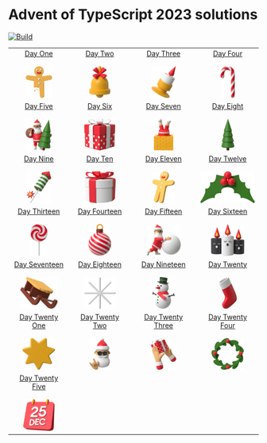 Advent of TypeScript 2023 solutions
===================================

[![Build](https://github.com/ufocoder/aot-2023/actions/workflows/test.yml/badge.svg)](https://github.com/ufocoder/aot-2023/actions/workflows/test.yml)

|   |   |   |   |
|:-:|:-:|:-:|:-:|
| [Day One](./day-01/test.ts) <br /><br /> [<img src="./day-01/image.webp" height="64" />](./day-01/test.ts)  | [Day Two](./day-02/test.ts) <br /><br /> [<img src="./day-02/image.webp" height="64" />](./day-02/test.ts)  | [Day Three](./day-03/test.ts) <br /><br /> [<img src="./day-03/image.webp" height="64" />](./day-03/test.ts)  | [Day Four](./day-04/test.ts) <br /><br /> [<img src="./day-04/image.webp" height="64" />](./day-04/test.ts)  |
| [Day Five](./day-05/test.ts) <br /><br /> [<img src="./day-05/image.webp" height="64" />](./day-05/test.ts)  | [Day Six](./day-06/test.ts) <br /><br /> [<img src="./day-06/image.webp" height="64" />](./day-06/test.ts)  | [Day Seven](./day-07/test.ts) <br /><br /> [<img src="./day-07/image.webp" height="64" />](./day-07/test.ts)  | [Day Eight](./day-08/test.ts) <br /><br /> [<img src="./day-08/image.webp" height="64" />](./day-08/test.ts)  |
| [Day Nine](./day-09/test.ts) <br /><br /> [<img src="./day-09/image.webp" height="64" />](./day-09/test.ts)  | [Day Ten](./day-10/test.ts) <br /><br /> [<img src="./day-10/image.webp" height="64" />](./day-10/test.ts)  | [Day Eleven](./day-11/test.ts) <br /><br /> [<img src="./day-11/image.webp" height="64" />](./day-11/test.ts)  | [Day Twelve](./day-12/test.ts) <br /><br /> [<img src="./day-12/image.webp" height="64" />](./day-12/test.ts)  |
| [Day Thirteen](./day-13/test.ts) <br /><br /> [<img src="./day-13/image.webp" height="64" />](./day-13/test.ts)  | [Day Fourteen](./day-14/test.ts) <br /><br /> [<img src="./day-14/image.webp" height="64" />](./day-14/test.ts)  | [Day Fifteen](./day-15/test.ts) <br /><br /> [<img src="./day-15/image.webp" height="64" />](./day-15/test.ts)  | [Day Sixteen](./day-16/test.ts) <br /><br /> [<img src="./day-16/image.webp" height="64" />](./day-16/test.ts)  |
| [Day Seventeen](./day-17/test.ts) <br /><br /> [<img src="./day-17/image.webp" height="64" />](./day-17/test.ts) | [Day Eighteen](./day-18/test.ts) <br /><br /> [<img src="./day-18/image.webp" height="64" />](./day-18/test.ts) | [Day Nineteen](./day-19/test.ts) <br /><br /> [<img src="./day-19/image.webp" height="64" />](./day-19/test.ts) | [Day Twenty](./day-20/test.ts) <br /><br /> [<img src="./day-20/image.webp" height="64" />](./day-20/test.ts) |
| [Day Twenty One](./day-21/test.ts) <br /><br /> [<img src="./day-21/image.webp" height="64" />](./day-21/test.ts) | [Day Twenty Two](./day-22/test.ts) <br /><br /> [<img src="./day-22/image.webp" height="64" />](./day-22/test.ts) | [Day Twenty Three](./day-23/test.ts) <br /><br /> [<img src="./day-23/image.webp" height="64" />](./day-23/test.ts) | [Day Twenty Four](./day-24/test.ts) <br /><br /> [<img src="./day-24/image.webp" height="64" />](./day-24/test.ts) |
| [Day Twenty Five](./day-25/test.ts) <br /><br /> [<img src="./day-25/image.webp" height="64" />](./day-25/test.ts) | | | |